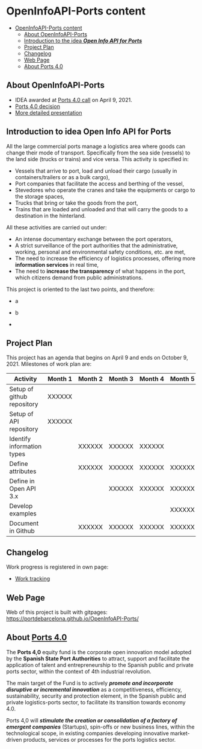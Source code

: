 # OpenInfoAPI-Ports content
- [OpenInfoAPI-Ports content](#openinfoapi-ports-content)
  - [About OpenInfoAPI-Ports](#about-openinfoapi-ports)
  - [Introduction to the idea ***Open Info API for Ports***](#introduction-to-idea-open-info-api-for-ports)
  - [Project Plan](#project-plan)
  - [Changelog](#changelog)
  - [Web Page](#web-page)
  - [About Ports 4.0](#about-ports-40)
    
## About OpenInfoAPI-Ports
- IDEA awarded at [Ports 4.0 call](https://ports40.es/static/program_idea) on April 9, 2021.
- [Ports 4.0 decision](docs/annexes/IDEAS-RESOLUCION-PROVISIONAL-CONCESION-DE-AYUDAS_signed.pdf)
- [More detailed presentation](docs/Presentation.md)
## Introduction to idea Open Info API for Ports
All the large commercial ports manage a logistics area where goods can change their mode of transport. Specifically from the sea side (vessels) to the land side (trucks or trains) and vice versa. This activity is specified in:
- Vessels that arrive to port, load and unload their cargo (usually in containers/trailers or as a bulk cargo),
- Port companies that facilitate the access and berthing of the vessel,
- Stevedores who operate the cranes and take the equipments or cargo to the storage spaces,
- Trucks that bring or take the goods from the port,
- Trains that are loaded and unloaded and that will carry the goods to a destination in the hinterland.

All these activities are carried out under:
- An intense documentary exchange between the port operators,
- A strict surveillance of the port authorities that the administrative, working, personal and environmental safety conditions, etc. are met,
- The need to increase the efficiency of logistics processes, offering more **information services** in real time,
- The need to **increase the transparency** of what happens in the port, which citizens demand from public administrations.

This project is oriented to the last two points, and therefore:
- a
- b

- 

## Project Plan
This project has an agenda that begins on April 9 and ends on October 9, 2021. Milestones of work plan are:

| Activity                   | Month 1 | Month 2 | Month 3 | Month 4 | Month 5 | Month 6 |
| -------------------------- | ------- | ------- | ------- | ------- | ------- | ------- |
| Setup of github repository | XXXXXX  |         |         |         |         |         |
| Setup of API repository    | XXXXXX  |         |         |         |         |         |
| Identify information types |         | XXXXXX  | XXXXXX  | XXXXXX  |         |         |
| Define attributes          |         | XXXXXX  | XXXXXX  | XXXXXX  | XXXXXX  |         |
| Define in Open API 3.x     |         |         | XXXXXX  | XXXXXX  | XXXXXX  |         |
| Develop examples           |         |         |         |         | XXXXXX  | XXXXXX  |
| Document in Github         |         | XXXXXX  | XXXXXX  | XXXXXX  | XXXXXX  | XXXXXX  |

## Changelog
Work progress is registered in own page:
- [Work tracking](docs/changelog.md)

## Web Page
Web of this project is built with gitpages: https://portdebarcelona.github.io/OpenInfoAPI-Ports/

## About [Ports 4.0](https://ports40.es/static/ports_40)

The **Ports 4,0** equity fund is the corporate open innovation model adopted by the **Spanish State Port Authorities** to attract, support and facilitate the application of talent and entrepreneurship to the Spanish public and private ports sector, within the context of 4th industrial revolution.

The main target of the Fund is to actively ***promote and incorporate disruptive or incremental innovation*** as a competitiveness, efficiency, sustainability, security and protection element, in the Spanish public and private logistics-ports sector, to facilitate its transition towards economy 4.0.

Ports 4,0 will ***stimulate the creation or consolidation of a factory of emergent companies*** (Startups), spin-offs or new business lines, within the technological scope, in existing companies developing innovative market-driven products, services or processes for the ports logistics sector.

